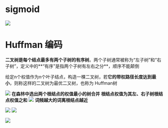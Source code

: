 # sigmoid 
![](https://upload-images.jianshu.io/upload_images/18339009-2f903c10a4a6bbaa.png?imageMogr2/auto-orient/strip%7CimageView2/2/w/1240)
# Huffman 编码
**二叉树是每个结点最多有两个子树的有序树**。两个子树通常被称为“左子树”和“右子树”，定义中的**“有序”是指两个子树有左右之分**，顺序不能颠倒

给定n个权值作为n个叶子结点，构造一棵二叉树，若**它的带权路径长度达到最小**，则称这样的二叉树为最优二又树，也称为 Huffman树

![](https://upload-images.jianshu.io/upload_images/18339009-daedbb0c4a0bf223.png?imageMogr2/auto-orient/strip%7CimageView2/2/w/1240)
**在森林中选出两个根结点的权值最小的树合并**
**根结点权值为其左、右子树根结点权值之和**
![](https://upload-images.jianshu.io/upload_images/18339009-41b4ea5fa17c20b5.png?imageMogr2/auto-orient/strip%7CimageView2/2/w/1240)
**词频越大的词离根结点越近**

![](https://upload-images.jianshu.io/upload_images/18339009-710fb6cb3a3af6e6.png?imageMogr2/auto-orient/strip%7CimageView2/2/w/1240)
![](https://upload-images.jianshu.io/upload_images/18339009-e11c2cf98329736d.png?imageMogr2/auto-orient/strip%7CimageView2/2/w/1240)

![](https://upload-images.jianshu.io/upload_images/18339009-f1ad96be92107a0d.png?imageMogr2/auto-orient/strip%7CimageView2/2/w/1240)













